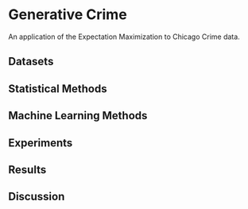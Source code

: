 # Generative Crime

An application of the Expectation Maximization to Chicago Crime data.

## Datasets

## Statistical Methods

## Machine Learning Methods

## Experiments

## Results

## Discussion
